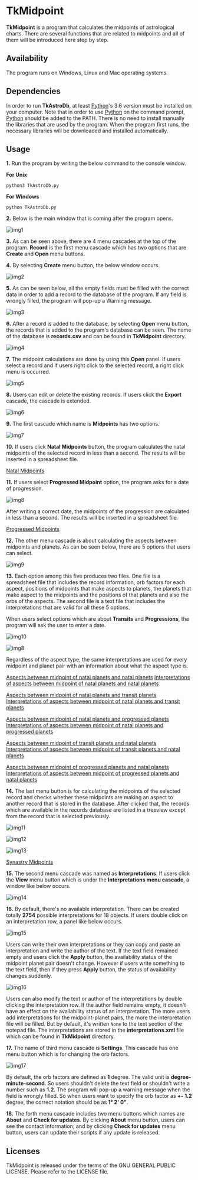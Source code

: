 # TkMidpoint

**TkMidpoint** is a program that calculates the midpoints of astrological charts. There are several functions that are related to midpoints and all of them will be introduced here step by step. 

## Availability
 
The program runs on Windows, Linux and Mac operating systems.

## Dependencies

In order to run **TkAstroDb**, at least [Python](https://www.python.org/)'s 3.6 version must be installed on your computer. Note that in order to use [Python](https://www.python.org/) on the command prompt, [Python](https://www.python.org/) should be added to the PATH. There is no need to install manually the libraries that are used by the program. When the program first runs, the necessary libraries will be downloaded and installed automatically.

## Usage

**1.** Run the program by writing the below command to the console window.

**For Unix**

    python3 TkAstroDb.py

**For Windows**

    python TkAstroDb.py

**2.**  Below is the main window that is coming after the program opens.

![img1](https://user-images.githubusercontent.com/29302909/75981145-ef6ab380-5ef4-11ea-829e-77d2f89b3a66.png)

**3.** As can be seen above, there are 4 menu cascades at the top of the program. **Record** is the first menu cascade which has two options that are **Create** and **Open** menu buttons.
 
**4.** By selecting **Create** menu button, the below window occurs.

![img2](https://user-images.githubusercontent.com/29302909/75981309-4e302d00-5ef5-11ea-9ebc-9ed4c231f1a4.png)

**5.** As can be seen below, all the empty fields must be filled with the correct data in order to add a record to the database of the program. If any field is wrongly filled, the program will pop-up a Warning message. 

![img3](https://user-images.githubusercontent.com/29302909/75981504-ab2be300-5ef5-11ea-91ec-ce2ae392d91d.png)

**6.** After a record is added to the database, by selecting **Open** menu button, the records that is added to the program's database can be seen. The name of the database is **records.csv** and can be found in **TkMidpoint** directory.

![img4](https://user-images.githubusercontent.com/29302909/75981807-5341ac00-5ef6-11ea-9390-0c838c24ad58.png)

**7.** The midpoint calculations are done by using this **Open** panel. If users select a record and if users right click to the selected record, a right click menu is occurred.

![img5](https://user-images.githubusercontent.com/29302909/75982153-f7c3ee00-5ef6-11ea-98de-6b58ae58bbcc.png)

**8.** Users can edit or delete the existing records. If users click the **Export** cascade, the cascade is extended. 

![img6](https://user-images.githubusercontent.com/29302909/75982528-ec24f700-5ef7-11ea-9835-96b1a0cb1959.png)

**9.** The first cascade which name is **Midpoints** has two options.

![img7](https://user-images.githubusercontent.com/29302909/75982732-4a51da00-5ef8-11ea-81fd-1891fe12531a.png)

**10.** If users click **Natal Midpoints** button, the program calculates the natal midpoints of the selected record in less than a second. The results will be inserted in a spreadsheet file.

[Natal Midpoints](https://www.dropbox.com/s/gktow61qtrvkbs6/Tanberk_Natal%20Midpoints.ods)

**11.** If users select **Progressed Midpoint** option, the program asks for a date of progression.

![img8](https://user-images.githubusercontent.com/29302909/75983486-b2ed8680-5ef9-11ea-896a-79302c7f4bfd.png)

After writing a correct date, the midpoints of the progression are calculated in less than a second. The results will be inserted in a spreadsheet file. 

[Progressed Midpoints](https://www.dropbox.com/s/ok7zcjzkyf644q0/Tanberk_Progressed%20Midpoints.ods)

**12.** The other menu cascade is about calculating the aspects between midpoints and planets. As can be seen below, there are 5 options that users can select.

![img9](https://user-images.githubusercontent.com/29302909/75983863-5fc80380-5efa-11ea-95db-92f1a8bc6952.png)

**13.** Each option among this five produces two files. One file is a spreadsheet file that includes the record information, orb factors for each aspect, positions of midpoints that make aspects to planets, the planets that make aspect to the midpoints and the positions of that planets and also the orbs of the aspects. The second file is a text file that includes the interpretations that are valid for all these 5 options.
 
When users select options which are about **Transits** and **Progressions**, the program will ask the user to enter a date.

![img10](https://user-images.githubusercontent.com/29302909/75984097-d533d400-5efa-11ea-8a1a-7efceb131885.png)

![img8](https://user-images.githubusercontent.com/29302909/75983486-b2ed8680-5ef9-11ea-896a-79302c7f4bfd.png)

Regardless of the aspect type, the same interpretations are used for every midpoint and planet pair with an information about what the aspect type is.

[Aspects between midpoint of natal planets and natal planets](https://www.dropbox.com/s/u4rahz1qzz15u2u/Tanberk_natal_natal.ods)
[Interpretations of aspects between midpoint of natal planets and natal planets](https://www.dropbox.com/s/dz6r2m4ph1uj6j1/Tanberk_natal_natal.txt)

[Aspects between midpoint of natal planets and transit planets](https://www.dropbox.com/s/nz4l1mydnnidjcc/Tanberk_natal_transit.ods)
[Interpretations of aspects between midpoint of natal planets and transit planets](https://www.dropbox.com/s/2xw7q4a3y6n6gqb/Tanberk_natal_transit.txt)

[Aspects between midpoint of natal planets and progressed planets](https://www.dropbox.com/s/mzhyr87kxftxq2w/Tanberk_natal_progressed.ods)
[Interpretations of aspects between midpoint of natal planets and progressed planets](https://www.dropbox.com/s/0zqinx8s1vjc4ez/Tanberk_natal_progressed.txt)

[Aspects between midpoint of transit planets and natal planets](https://www.dropbox.com/s/yoozovqmail54g1/Tanberk_transit_natal.ods)
[Interpretations of aspects between midpoint of transit planets and natal planets](https://www.dropbox.com/s/papo03fxncalctj/Tanberk_transit_natal.txt)

[Aspects between midpoint of progressed planets and natal planets](https://www.dropbox.com/s/lm6o8c5iyd1icj2/Tanberk_progressed_natal.ods)
[Interpretations of aspects between midpoint of progressed planets and natal planets](https://www.dropbox.com/s/46t4too86uf78gz/Tanberk_progressed_natal.txt)

**14.** The last menu button is for calculating the midpoints of the selected record and checks whether these midpoints are making an aspect to another record that is stored in the database. After clicked that, the records which are available in the records database are listed in a treeview except from the record that is selected previously.

![img11](https://user-images.githubusercontent.com/29302909/75985124-c0f0d680-5efc-11ea-832b-a516d224f51c.png)

![img12](https://user-images.githubusercontent.com/29302909/75985226-f7c6ec80-5efc-11ea-9bfd-c00390d8676c.png)

![img13](https://user-images.githubusercontent.com/29302909/75985298-1dec8c80-5efd-11ea-962c-4b2944cdd647.png)

[Synastry Midpoints](https://www.dropbox.com/s/ruf90uasw2kp6gy/Tanberk_Flavia_Midpoint_Synastry.ods)

**15.** The second menu cascade was named as **Interpretations**. If users click the **View** menu button which is under the **Interpretations menu cascade**, a window like below occurs.

![img14](https://user-images.githubusercontent.com/29302909/75985617-ad923b00-5efd-11ea-950d-f868bbcf9f20.png)

**16.** By default, there's no available interpretation. There can be created totally **2754** possible interpretations for 18 objects. If users double click on an interpretation row, a panel like below occurs. 

![img15](https://user-images.githubusercontent.com/29302909/75985948-37da9f00-5efe-11ea-9291-7e8b449fc051.png)

Users can write their own interpretations or they can copy and paste an interpretation and write the author of the text. If the text field remained empty and users click the **Apply** button, the availability status of the midpoint planet pair doesn't change. However if users write something to the text field, then if they press **Apply** button, the status of availability changes suddenly. 
 
![img16](https://user-images.githubusercontent.com/29302909/75986094-7708f000-5efe-11ea-91b4-108f1d3359c3.png)

Users can also modify the text or author of the interpretations by double clicking the interpretation row. If the author field remains empty, it doesn't have an effect on the availability status of an interpretation. The more users add interpretations for the midpoint-planet pairs, the more the interpretation file will be filled. But by default, it's written ``None`` to the text section of the notepad file. The interpretations are stored in the **interpretations.xml** file which can be found in **TkMidpoint** directory. 

**17.** The name of third menu cascade is **Settings**. This cascade has one menu button which is for changing the orb factors.

![img17](https://user-images.githubusercontent.com/29302909/75986282-d7982d00-5efe-11ea-85c4-76fd44ff0ca7.png)

By default, the orb factors are defined as **1** degree. The valid unit is **degree-minute-second**. So users shouldn't delete the text field or shouldn't write a number such as **1.2**. The program will pop-up a warning message when the field is wrongly filled. So when users want to specify the orb factor as **+- 1.2** degree, the correct notation should be as **1° 2' 0"**.

**18.** The forth menu cascade includes two menu buttons which names are **About** and **Check for updates**. By clicking **About** menu button, users can see the contact information; and by clicking **Check for updates** menu button, users can update their scripts if any update is released.

## Licenses

TkMidpoint is released under the terms of the GNU GENERAL PUBLIC LICENSE. Please refer to the LICENSE file.
